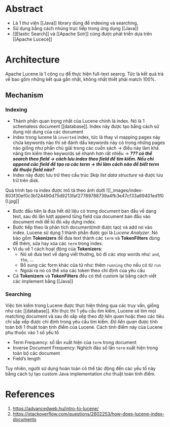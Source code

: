 ---
---
# Abstract
- Là 1 thư viện [[Java]] library dùng để indexing và searching, 
- Sử dụng bằng cách nhúng trực tiếp trong ứng dụng [[Java]]
- [[Elastic Search]] và [[Apache Solr]] cũng được phát triển dựa trên [[Apache Lucece]]


# Architecture
Apache Lucene là 1 công cụ để thực hiện full-text searcg. Tức là kết quả trả về bao gồm những kết quả gần nhất, không nhất thiết phải match 100%.

## Mechanism
### Indexing
- Thành phần quan trọng nhất của Lucene chính là index. Nó là 1 schemaless document [[database]]. Index này được tạo bằng cách sử dụng nội dung của các document
- Index trong lucene là `inverted` index, tức là thay vì mapping pages này chứa keywords nào thì sẽ đánh dấu keywords này có trong những pages nào giống như phần chú giải trong các cuốn sách -> điều này làm khả năng tìm kiếm theo keywords sẽ nhanh hơn rất nhiều -> ***??? có thể search theo field -> cách lưu index theo field để tìm kiếm. Nếu chỉ append các field để tạo ra các term -> thì làm cách nào để biết term đó thuộc field nào?***
- Index này được lưu trữ theo cấu trúc _Skip list data structure_ và được lưu trữ trên disk.

Quá trình tạo ra index được mô tả theo ảnh dưới
![[_images/index-803f30ef0c3b124490d75d9213faf27789788739a4fb3e47cf33a69401ed1f00.jpg]]
- Bước đầu tiên là đưa hết dữ liệu có trong document ban đầu về dạng text, sau đó lần lượt append từng field của document ban đầu vào document mới để từ đó xây dựng index.
- Bước tiếp theo là phân tích document(mới được tạo) và add nó vào index. Lucene sử dụng 1 thành phần được gọi là _Lucene Analyzer_. Nó bào gồm __Tokenizers__ để đưa text thành các `term` và __TokenFilters__ dùng để thêm, sửa hay xóa các `term` trong index.
- Ví dụ về 1 cách hoạt động của __Tokenizers__: 
	- Nó sẽ đưa text về dạng viết thường, bỏ đi các stop words như: `and`, `the`, ...
	- Bổ sung các form khác của từ như: thêm `running` cho nếu có từ `run`
	- Ngoài ra nó có thể xóa các token theo chỉ định của yêu cầu
- Cả __Tokenizers__ và __TokenFilters__ đều có thể custom lại bằng cách viết các implement bằng [[Java]]

### Searching
Việc tìm kiếm trong Lucene được thực hiện thông qua các truy vấn, giống như các [[database]]. Khi thực thi 1 yêu cầu tìm kiếm, Lucene sẽ tìm mọi matching document và sau đó sắp xếp theo _độ liên quan_ hoặc theo các tiêu chí sắp xếp được chỉ định trong yêu cầu tìm kiếm.
_Độ liên quan_ được tính toán bởi 1 thuật toán tính điểm của Lucene. Cách tính điểm này của Lucene phụ thuộc vào 1 số yếu tố

- Term Frequency: số lần xuất hiện của `term` trong document
- Inverse Document Frequency: Nghịch đảo số lần `term` xuất hiện trong toàn bộ các document
- Field’s length

Tuy nhiên, người sử dụng hoàn toàn có thể tác động đến các yếu tố này bằng cách tự tạo custom Java implementation cho thuật toán tính điểm.


# References
1. https://advancedweb.hu/intro-to-lucene/
2. https://stackoverflow.com/questions/2602253/how-does-lucene-index-documents